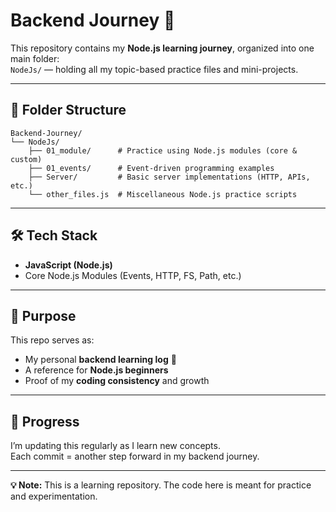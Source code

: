 # Backend Journey 🚀

This repository contains my **Node.js learning journey**, organized into one main folder:  
`NodeJs/` — holding all my topic-based practice files and mini-projects.

---

## 📂 Folder Structure
```
Backend-Journey/
└── NodeJs/
    ├── 01_module/      # Practice using Node.js modules (core & custom)
    ├── 01_events/      # Event-driven programming examples
    ├── Server/         # Basic server implementations (HTTP, APIs, etc.)
    └── other_files.js  # Miscellaneous Node.js practice scripts
```

---

## 🛠 Tech Stack
- **JavaScript (Node.js)**
- Core Node.js Modules (Events, HTTP, FS, Path, etc.)

---

## 📌 Purpose
This repo serves as:
- My personal **backend learning log** 📒
- A reference for **Node.js beginners**
- Proof of my **coding consistency** and growth

---

## 📅 Progress
I’m updating this regularly as I learn new concepts.  
Each commit = another step forward in my backend journey.  

---

**💡 Note:** This is a learning repository. The code here is meant for practice and experimentation.
